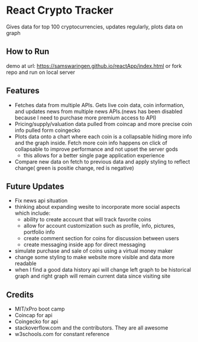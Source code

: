 # React Crypto Tracker
Gives data for top 100 cryptocurrencies, updates regularly, plots data on graph

## How to Run
demo at url: https://samswaringen.github.io/reactApp/index.html
or fork repo and run on local server

## Features
* Fetches data from multiple APIs. Gets live coin data, coin information, and updates news from multiple news APIs.(news has been disabled because I need to purchase more premium access to API)
* Pricing/supply/valuation data pulled from coincap and more precise coin info pulled form coingecko
* Plots data onto a chart where each coin is a collapsable hiding more info and the graph inside. Fetch more coin info happens on click of collapsable to improve performance and not upset the server gods
  * this allows for a better single page application experience
* Compare new data on fetch to previous data and apply styling to reflect change( green is positie change, red is negative)

## Future Updates
* Fix news api situation
* thinking about expanding wesite to incorporate more social aspects which include:
  * ability to create account that will track favorite coins
  * allow for account customization such as profile, info, pictures, portfolio info
  * create comment section for coins for discussion between users
  * create messaging inside app for direct messaging
* simulate purchase and sale of coins using a virtual money maker
* change some styling to make website more visible and data more readable
* when I find a good data history api will change left graph to be historical graph and right graph will remain current data since visiting site

## Credits
* MIT/xPro boot camp
* Coincap for api
* Coingecko for api
* stackoverflow.com and the contributors. They are all awesome
* w3schools.com for constant reference
